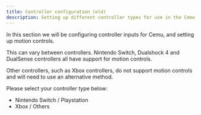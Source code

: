 ```yaml
---
title: Controller configuration (old)
description: Setting up different controller types for use in the Cemu emulator.
---
```


In this section we will be configuring controller inputs for Cemu, and setting up motion controls.

This can vary between controllers. Nintendo Switch, Dualshock 4 and DualSense controllers all have support for motion controls.

Other controllers, such as Xbox controllers, do not support motion controls and will need to use an alternative method.

Please select your controller type below:

- <router-link to="ds4windows">Nintendo Switch / Playstation</router-link>
- <router-link to="xbox">Xbox / Others</router-link>